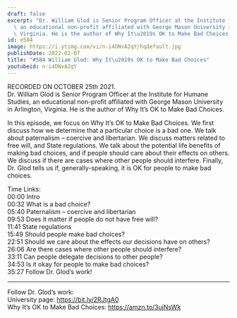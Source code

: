 ```yaml
---
draft: false
excerpt: "Dr. William Glod is Senior Program Officer at the Institute for Humane Studies,\
  \ an educational non-profit affiliated with George Mason University in Arlington,\
  \ Virginia. He is the author of Why It\u2019s OK to Make Bad Choices."
id: e584
image: https://i.ytimg.com/vi/n-i4DNvA2qY/hqdefault.jpg
publishDate: 2022-02-07
title: "#584 William Glod: Why It\u2019s OK to Make Bad Choices"
youtubeid: n-i4DNvA2qY
---
```

RECORDED ON OCTOBER 25th 2021.  
Dr. William Glod is Senior Program Officer at the Institute for Humane Studies, an educational non-profit affiliated with George Mason University in Arlington, Virginia. He is the author of Why It’s OK to Make Bad Choices.

In this episode, we focus on Why It’s OK to Make Bad Choices. We first discuss how we determine that a particular choice is a bad one. We talk about paternalism – coercive and libertarian. We discuss matters related to free will, and State regulations. We talk about the potential life benefits of making bad choices, and if people should care about their effects on others. We discuss if there are cases where other people should interfere. Finally, Dr. Glod tells us if, generally-speaking, it is OK for people to make bad choices.

Time Links:  
00:00 Intro  
00:32  What is a bad choice?  
05:40  Paternalism – coercive and libertarian  
09:53  Does it matter if people do not have free will?  
11:41  State regulations  
15:49  Should people make bad choices?  
22:51  Should we care about the effects our decisions have on others?  
26:06  Are there cases where other people should interfere?  
33:11  Can people delegate decisions to other people?  
34:53  Is it okay for people to make bad choices?  
35:27  Follow Dr. Glod’s work!

---

Follow Dr. Glod’s work:  
University page: https://bit.ly/2RJtgA0  
Why It’s OK to Make Bad Choices: https://amzn.to/3ujNsWk
